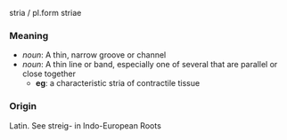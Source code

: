 stria / pl.form striae
### Meaning
+ _noun_: A thin, narrow groove or channel
+ _noun_: A thin line or band, especially one of several that are parallel or close together
    + __eg__: a characteristic stria of contractile tissue

### Origin

Latin. See streig- in Indo-European Roots

